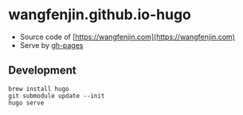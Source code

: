 # wangfenjin.github.io-hugo

* Source code of [https://wangfenjin.com](https://wangfenjin.com)
* Serve by [gh-pages](https://github.com/wangfenjin/wangfenjin.github.io)

## Development

```shell
brew install hugo
git submodule update --init
hugo serve
```